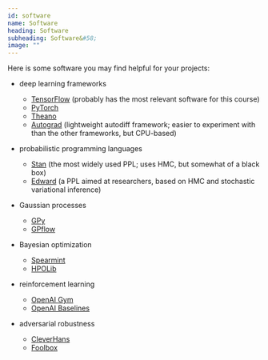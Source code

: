 ```yaml
---
id: software
name: Software
heading: Software
subheading: Software&#58;
image: ""
---
```



Here is some software you may find helpful for your projects:

* deep learning frameworks
    * [TensorFlow](https://www.tensorflow.org/) (probably has the most relevant software for this course)
    * [PyTorch](http://pytorch.org/)
    * [Theano](http://www.deeplearning.net/software/theano/)
    * [Autograd](https://github.com/HIPS/autograd) (lightweight autodiff framework; easier to experiment with than the other frameworks, but CPU-based)

* probabilistic programming languages
    * [Stan](http://mc-stan.org/) (the most widely used PPL; uses HMC, but somewhat of a black box)
    * [Edward](http://edwardlib.org/) (a PPL aimed at researchers, based on HMC and stochastic variational inference)

* Gaussian processes
    * [GPy](https://github.com/SheffieldML/GPy)
    * [GPflow](https://gpflow.readthedocs.io/en/latest/intro.html)

* Bayesian optimization
    * [Spearmint](https://github.com/HIPS/Spearmint)
    * [HPOLib](http://www.automl.org/hpolib.html)

* reinforcement learning
    * [OpenAI Gym](https://gym.openai.com/)
    * [OpenAI Baselines](https://github.com/openai/baselines)

* adversarial robustness
    * [CleverHans](https://github.com/tensorflow/cleverhans)
    * [Foolbox](https://github.com/bethgelab/foolbox)


